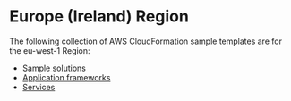 # Europe \(Ireland\) Region<a name="cfn-sample-templates-eu-west-1"></a>

The following collection of AWS CloudFormation sample templates are for the eu\-west\-1 Region:

- [Sample solutions](sample-templates-applications-eu-west-1.md)
- [Application frameworks](sample-templates-appframeworks-eu-west-1.md)
- [Services](sample-templates-services-eu-west-1.md)
